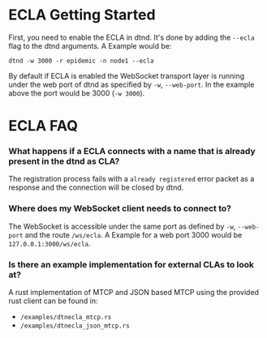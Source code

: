 # ECLA Getting Started

First, you need to enable the ECLA in dtnd. It's done by adding the ``--ecla`` flag to the dtnd arguments. A Example would be:

```
dtnd -w 3000 -r epidemic -n node1 --ecla
```

By default if ECLA is enabled the WebSocket transport layer is running under the web port of dtnd as specified by ``-w``, ``--web-port``. In the example above the port would be 3000 (``-w 3000``).

# ECLA FAQ

### What happens if a ECLA connects with a name that is already present in the dtnd as CLA?

The registration process fails with a ``already registered`` error packet as a response and the connection will be closed by dtnd.

### Where does my WebSocket client needs to connect to?

The WebSocket is accessible under the same port as defined by ``-w``, ``--web-port`` and the route ``/ws/ecla``. A Example for a web port 3000 would be ``127.0.0.1:3000/ws/ecla``.

### Is there an example implementation for external CLAs to look at?

A rust implementation of MTCP and JSON based MTCP using the provided rust client can be found in:
- ``/examples/dtnecla_mtcp.rs``
- ``/examples/dtnecla_json_mtcp.rs``